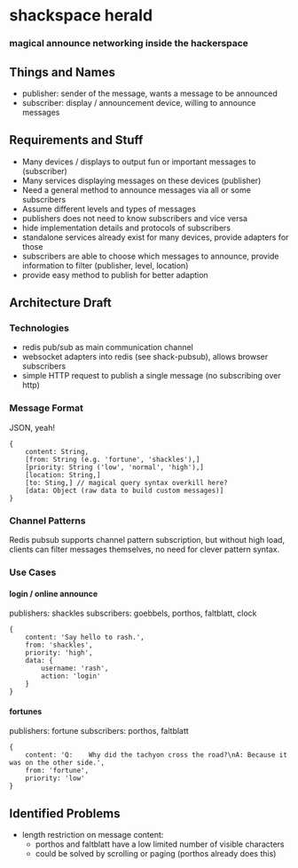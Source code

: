 # shackspace herald


### magical announce networking inside the hackerspace

## Things and Names
- publisher: sender of the message, wants a message to be announced
- subscriber: display / announcement device, willing to announce messages

## Requirements and Stuff
- Many devices / displays to output fun or important messages to (subscriber)
- Many services displaying messages on these devices (publisher)
- Need a general method to announce messages via all or some subscribers
- Assume different levels and types of messages
- publishers does not need to know subscribers and vice versa
- hide implementation details and protocols of subscribers
- standalone services already exist for many devices, provide adapters for those
- subscribers are able to choose which messages to announce, provide information to filter (publisher, level, location)
- provide easy method to publish for better adaption

## Architecture Draft

### Technologies

- redis pub/sub as main communication channel
- websocket adapters into redis (see shack-pubsub), allows browser subscribers
- simple HTTP request to publish a single message (no subscribing over http)

### Message Format
JSON, yeah!

```
{
	content: String,
	[from: String (e.g. 'fortune', 'shackles'),]
	[priority: String ('low', 'normal', 'high'),]
	[location: String,]
	[to: Sting,] // magical query syntax overkill here?
	[data: Object (raw data to build custom messages)]
}
```

### Channel Patterns

Redis pubsub supports channel pattern subscription, but without high load, clients can filter messages themselves, no need for clever pattern syntax.

### Use Cases

#### login / online announce

publishers: shackles
subscribers: goebbels, porthos, faltblatt, clock

```
{
	content: 'Say hello to rash.',
	from: 'shackles',
	priority: 'high',
	data: {
		username: 'rash',
		action: 'login'
	}
}
```

#### fortunes

publishers: fortune
subscribers: porthos, faltblatt

```
{
	content: 'Q:	Why did the tachyon cross the road?\nA:	Because it was on the other side.',
	from: 'fortune',
	priority: 'low'
}
```

## Identified Problems

- length restriction on message content:
	- porthos and faltblatt have a low limited number of visible characters
	- could be solved by scrolling or paging (porthos already does this)